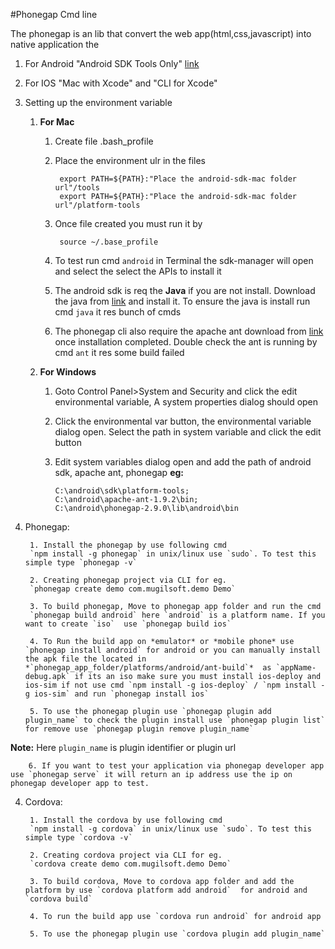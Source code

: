


#Phonegap Cmd line

The phonegap is an lib that convert the web app(html,css,javascript) into native application the 


1. For Android "Android SDK Tools Only" [link](http://developer.android.com/sdk/index.html)
2. For IOS "Mac with Xcode" and "CLI for Xcode"
2. Setting up the environment variable 
	1. **For Mac**
		1. Create file .bash_profile
		2. Place the environment ulr in the files

	            export PATH=${PATH}:"Place the android-sdk-mac folder url"/tools
	            export PATH=${PATH}:"Place the android-sdk-mac folder url"/platform-tools

		3. Once file created you must run it by 
         	          
	            source ~/.base_profile
		4. To test run cmd `android` in Terminal the sdk-manager will open and select the select the APIs to install it
		5. The android sdk is req the **Java** if you are not install. Download the java from [link](http://www.oracle.com/technetwork/java/javase/downloads/index.html) and install it. To ensure the java is install run cmd `java` it res bunch of cmds
		6. The phonegap cli also require the apache ant download from [link](http://ant.apache.org/bindownload.cgi) once installation completed.  Double check the ant is running by cmd `ant` it res some build failed 
	2. **For Windows** 
		1. Goto Control Panel>System and Security and click the  edit environmental variable, A system properties dialog  should open 
		2. Click the environmental var button, the environmental variable dialog open. Select the path in system variable and click the edit button 
		3.  Edit system variables dialog open and add the path of android sdk, apache ant, phonegap 
    **eg:**
    
                C:\android\sdk\platform-tools;
                C:\android\apache-ant-1.9.2\bin;
                C:\android\phonegap-2.9.0\lib\android\bin
3. Phonegap:

		1. Install the phonegap by use following cmd  
		`npm install -g phonegap` in unix/linux use `sudo`. To test this simple type `phonegap -v`	

		2. Creating phonegap project via CLI for eg.
		`phonegap create demo com.mugilsoft.demo Demo`		

		3. To build phonegap, Move to phonegap app folder and run the cmd
		`phonegap build android` here `android` is a platform name. If you want to create `iso`  use `phonegap build ios`		

		4. To Run the build app on *emulator* or *mobile phone* use `phonegap install android` for android or you can manually install the apk file the located in *`phonegap_app_folder/platforms/android/ant-build`*  as `appName-debug.apk` if its an iso make sure you must install ios-deploy and ios-sim if not use cmd `npm install -g ios-deploy` / `npm install -g ios-sim` and run `phonegap install ios`
		
		5. To use the phonegap plugin use `phonegap plugin add plugin_name` to check the plugin install use `phonegap plugin list` for remove use `phonegap plugin remove plugin_name` 
**Note:** Here `plugin_name` is plugin identifier or plugin url

		6. If you want to test your application via phonegap developer app use `phonegap serve` it will return an ip address use the ip on phonegap developer app to test.
	
	
4. Cordova:

		1. Install the cordova by use following cmd  
		`npm install -g cordova` in unix/linux use `sudo`. To test this simple type `cordova -v`

		2. Creating cordova project via CLI for eg.
		`cordova create demo com.mugilsoft.demo Demo`

		3. To build cordova, Move to cordova app folder and add the platform by use `cordova platform add android`  for android and  `cordova build`
		
		4. To run the build app use `cordova run android` for android app
		
	 	5. To use the phonegap plugin use `cordova plugin add plugin_name`
		
